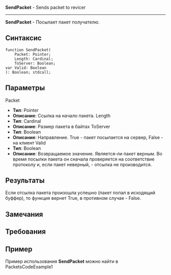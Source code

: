 **SendPacket** - Sends packet to revicer


---


**SendPacket** - Посылает пакет получателю.

## Синтаксис ##
```
function SendPacket(
	Packet: Pointer;
	Length: Cardinal;
	ToServer: Boolean;
var	Valid: Boolean
): Boolean; stdcall;
```
## Параметры ##
Packet
  * **Тип**: Pointer
  * **Описание**: Ссылка на начало пакета.
Length
  * **Тип**: Cardinal
  * **Описание**: Размер пакета в байтах
ToServer
  * **Тип**: Boolean
  * **Описание**: Направление. True - пакет посылается на сервер, False - на клиент
Valid
  * **Тип**: Boolean
  * **Описание**: Возвращаемое значение. Является-ли пакет верным. Во время посылки пакета он сначала проверяется на соответствие протоколу и, если пакет неверный, - отсылка не производится.
## Результаты ##
Если отсылка пакета произошла успешно (пакет попал в исходящий буффер), то функция вернет True, в противном случае - False.
## Замечания ##
## Требования ##
## Пример ##
Пример использования **SendPacket** можно найти в PacketsCodeExample1